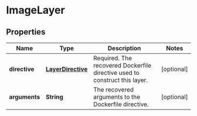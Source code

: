 
# ImageLayer

## Properties
Name | Type | Description | Notes
------------ | ------------- | ------------- | -------------
**directive** | [**LayerDirective**](LayerDirective.md) | Required. The recovered Dockerfile directive used to construct this layer. |  [optional]
**arguments** | **String** | The recovered arguments to the Dockerfile directive. |  [optional]



